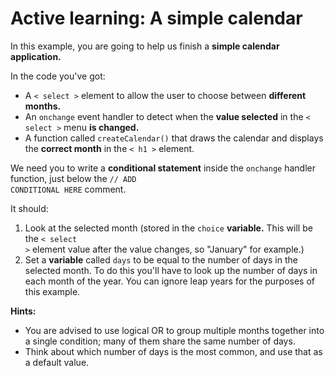 # Active learning: A simple calendar

In this example, you are going to help us finish a <strong>simple calendar application.</strong> 

In the code you've got:

- A <code>< select ></code> element to allow the user to choose between <strong>different months.</strong>
- An <code>onchange</code> event handler to detect when the <strong>value selected</strong> in the <code>< select ></code> menu <strong>is changed.</strong>
- A function called <code>createCalendar()</code> that draws the calendar and displays the <strong>correct month</strong> in the <code>< h1 ></code> element.
  
We need you to write a <strong>conditional statement</strong> inside the <code>onchange</code> handler function, just below the <code>// ADD CONDITIONAL HERE</code> comment.

It should:

1. Look at the selected month (stored in the <code>choice</code> <strong>variable.</strong> This will be the <code>< select ></code> element value after the value changes, so "January" for example.)<br>
2. Set a <strong>variable</strong> called <code>days</code> to be equal to the number of days in the selected month. To do this you'll have to look up the number of days in each month of the year. You can ignore leap years for the purposes of this example.

<strong>Hints:</strong>
    
- You are advised to use logical OR to group multiple months together into a single condition; many of them share the same number of days.
- Think about which number of days is the most common, and use that as a default value.

